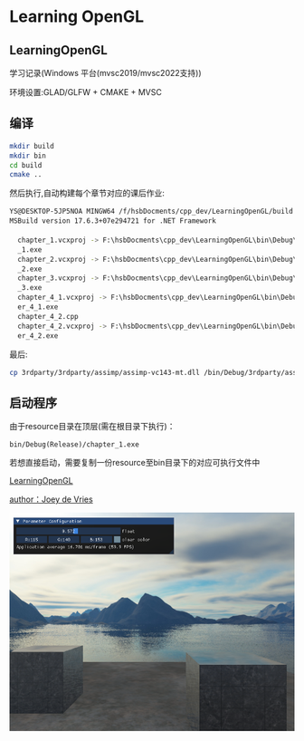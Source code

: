 # Learning OpenGL
## LearningOpenGL

学习记录(Windows 平台(mvsc2019/mvsc2022支持))

环境设置:GLAD/GLFW + CMAKE + MVSC

## 编译
```bash
mkdir build
mkdir bin
cd build
cmake ..
```
然后执行,自动构建每个章节对应的课后作业:
```bash
YS@DESKTOP-5JP5NOA MINGW64 /f/hsbDocments/cpp_dev/LearningOpenGL/build (master)$ cmake --build .
MSBuild version 17.6.3+07e294721 for .NET Framework

  chapter_1.vcxproj -> F:\hsbDocments\cpp_dev\LearningOpenGL\bin\Debug\chapter
  _1.exe
  chapter_2.vcxproj -> F:\hsbDocments\cpp_dev\LearningOpenGL\bin\Debug\chapter
  _2.exe
  chapter_3.vcxproj -> F:\hsbDocments\cpp_dev\LearningOpenGL\bin\Debug\chapter
  _3.exe
  chapter_4_1.vcxproj -> F:\hsbDocments\cpp_dev\LearningOpenGL\bin\Debug\chapt
  er_4_1.exe
  chapter_4_2.cpp
  chapter_4_2.vcxproj -> F:\hsbDocments\cpp_dev\LearningOpenGL\bin\Debug\chapt
  er_4_2.exe
```
最后:
```bash
cp 3rdparty/3rdparty/assimp/assimp-vc143-mt.dll /bin/Debug/3rdparty/assimp-vc143-mt.dll
```

## 启动程序
由于resource目录在顶层(需在根目录下执行)：
```
bin/Debug(Release)/chapter_1.exe
```
若想直接启动，需要复制一份resource至bin目录下的对应可执行文件中

[LearningOpenGL](https://learnopengl-cn.github.io/)

[author：Joey de Vries](http://joeydevries.com/)

![img](img/chpater_4_skyBox.png)